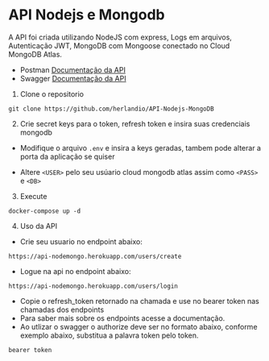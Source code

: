 # API Nodejs e Mongodb

A API foi criada utilizando NodeJS com express, Logs em arquivos, Autenticação JWT, MongoDB com Mongoose conectado no Cloud MongoDB Atlas.

- Postman [Documentação da API](https://documenter.getpostman.com/view/15201113/UVsSP4Jj)
- Swagger [Documentação da API](https://api-nodemongo.herokuapp.com/docs)

1. Clone o repositorio
  
  ```
  git clone https://github.com/herlandio/API-Nodejs-MongoDB
  ```

2. Crie secret keys para o token, refresh token e insira suas credenciais mongodb
  
- Modifique o arquivo ```.env``` e insira a keys geradas, tambem pode alterar a porta da aplicação se quiser

- Altere ```<USER>``` pelo seu usúario cloud mongodb atlas assim como ```<PASS>``` e ```<DB>```

3. Execute  
  ```   
  docker-compose up -d
  ```
  
4. Uso da API
  - Crie seu usuario no endpoint abaixo:

```
https://api-nodemongo.herokuapp.com/users/create
```
  - Logue na api no endpoint abaixo:
```
https://api-nodemongo.herokuapp.com/users/login
```
  - Copie o refresh_token retornado na chamada e use no bearer token nas chamadas dos endpoints
  - Para saber mais sobre os endpoints acesse a documentação.
  - Ao utlizar o swagger o authorize deve ser no formato abaixo, conforme exemplo abaixo, substitua a palavra token pelo token.

```
bearer token
```